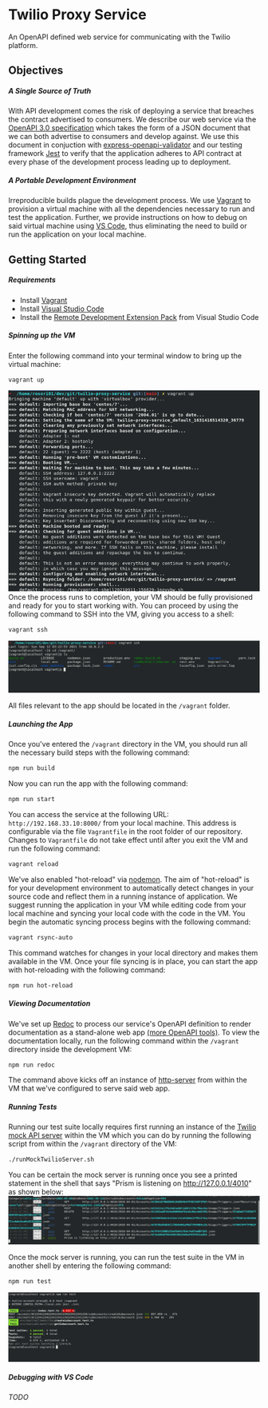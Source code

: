 # Twilio Proxy Service

An OpenAPI defined web service for communicating with the Twilio platform.

## Objectives
##### A Single Source of Truth
With API development comes the risk of deploying a service that breaches the contract advertised to consumers. We describe our web service via the [OpenAPI 3.0 specification][openapi3] which takes the form of a JSON document that we can both advertise to consumers and develop against. We use this document in conjuction with [express-openapi-validator][openapimiddleware] and our testing framework [Jest][jest] to verify that the application adheres to API contract at every phase of the development process leading up to deployment.

##### A Portable Development Environment
Irreproducible builds plague the development process. We use [Vagrant][vagrant] to provision a virtual machine with all the dependencies necessary to run and test the application. Further, we provide instructions on how to debug on said virtual machine using [VS Code][vscode], thus eliminating the need to build or run the application on your local machine.

## Getting Started
##### Requirements
- Install [Vagrant][installVagrant]
- Install [Visual Studio Code][installVSCode]
- Install the [Remote Development Extension Pack][installRemoteDevVSCode] from Visual Studio Code

##### Spinning up the VM
Enter the following command into your terminal window to bring up the virtual machine:
```sh
vagrant up
```
![vagrant_up]
Once the process runs to completion, your VM should be fully provisioned and ready for you to start working with. You can proceed by using the following command to SSH into the VM, giving you access to a shell: 
```sh
vagrant ssh
```
![vagrant_ssh]

All files relevant to the app should be located in the `/vagrant` folder.
##### Launching the App
Once you've entered the `/vagrant` directory in the VM, you should run all the necessary build steps with the following command:
```sh
npm run build
```
Now you can run the app with the following command: 
```sh
npm run start
```
You can access the service at the following URL: `http://192.168.33.10:8000/` from your local machine. This address is configurable via the file `Vagrantfile` in the root folder of our repository. Changes to `Vagrantfile` do not take effect until after you exit the VM and run the following command:
```sh
vagrant reload
```
We've also enabled "hot-reload" via [nodemon][nodemon]. The aim of "hot-reload" is for your development environment to automatically detect changes in your source code and reflect them in a running instance of application. We suggest running the application in your VM while editing code from your local machine and syncing your local code with the code in the VM. You begin the automatic syncing process begins with the following command:
```sh
vagrant rsync-auto
```
This command watches for changes in your local directory and makes them available in the VM. Once your file syncing is in place, you can start the app with hot-reloading with the following command: 
```sh
npm run hot-reload
```
##### Viewing Documentation
We've set up [Redoc][redoc] to process our service's OpenAPI definition to render documentation as a stand-alone web app [(more OpenAPI tools)][openapitools]. To view the documentation locally, run the following command within the `/vagrant` directory inside the development VM:
```sh
npm run redoc
```
The command above kicks off an instance of [http-server][httpserver] from within the VM that we've configured to serve said web app.
##### Running Tests
Running our test suite locally requires first running an instance of the [Twilio mock API server][prismmock] within the VM which you can do by running the following script from within the `/vagrant` directory of the VM: 
```sh
./runMockTwilioServer.sh
```
You can be certain the mock server is running once you see a printed statement in the shell that says "Prism is listening on http://127.0.0.1/4010" as shown below:
![prismshell]

Once the mock server is running, you can run the test suite in the VM in another shell by entering the following command: 
```sh
npm run test
```
![testsuiteshell]
##### Debugging with VS Code
_TODO_

[//]: # (These are reference links used in the body of this note and get stripped out when the markdown processor does its job. There is no need to format nicely because it shouldn't be seen. Thanks SO - http://stackoverflow.com/questions/4823468/store-comments-in-markdown-syntax)
   [jest]: <https://jestjs.io>
   [openapimiddleware]: <https://www.npmjs.com/package/express-openapi-validator>
   [vagrant]: <https://www.vagrantup.com>
   [openapi3]: <https://swagger.io/specification>
   [vscode]: <https://code.visualstudio.com>
   [installVagrant]: <https://www.vagrantup.com/docs/installation>
   [installVSCode]: <https://code.visualstudio.com/Download>
   [installRemoteDevVSCode]: <https://marketplace.visualstudio.com/items?itemName=ms-vscode-remote.vscode-remote-extensionpack>
   [vagrant_up]: <https://raw.githubusercontent.com/raphaelatwork/twilio-proxy-service/main/readme_images/vagrant_up.png>
   [vagrant_ssh]: <https://raw.githubusercontent.com/raphaelatwork/twilio-proxy-service/main/readme_images/vagrant_ssh.png>
   [nodemon]: <https://nodemon.io/>
   [redoc]: <https://redoc.ly/docs/redoc/quickstart/html/>
   [openapitools]: <https://openapi.tools/#documentation>
   [httpserver]: <https://www.npmjs.com/package/http-server>
   [prismmock]: <https://www.twilio.com/docs/openapi/mock-api-generation-with-twilio-openapi-spec>
   [prismshell]: <https://raw.githubusercontent.com/raphaelatwork/twilio-proxy-service/main/readme_images/prismshell.png>
   [testsuiteshell]: <https://raw.githubusercontent.com/raphaelatwork/twilio-proxy-service/main/readme_images/test_suite_shell.png>